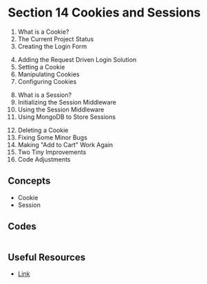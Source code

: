 # Section 14 Cookies and Sessions

1. What is a Cookie?
2. The Current Project Status
3. Creating the Login Form
<!--  -->
4. Adding the Request Driven Login Solution
5. Setting a Cookie
6. Manipulating Cookies
7. Configuring Cookies
<!--  -->
8. What is a Session?
9. Initializing the Session Middleware
10. Using the Session Middleware
11. Using MongoDB to Store Sessions
<!--  -->
12. Deleting a Cookie
13. Fixing Some Minor Bugs
14. Making "Add to Cart" Work Again
15. Two Tiny Improvements
16. Code Adjustments

## Concepts

- Cookie
- Session

## Codes

```

```

## Useful Resources

- [Link](URL)
